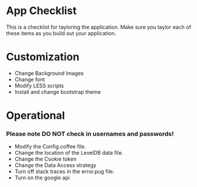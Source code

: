 # App Checklist
This is a checklist for tayloring the application. Make sure you taylor each of these items as you build out your application.

# Customization

* Change Background Images
* Change font
* Modify LESS scripts
* Install and change bootstrap theme


# Operational
### Please note DO NOT check in usernames and passwords!

* Modify the Config.coffee file.
* Change the location of the LevelDB data file.
* Change the Cookie token
* Change the Data Access strategy
* Turn off stack traces in the error.pug file.
* Turn on the google api